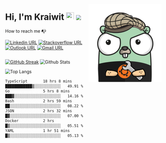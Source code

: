 [//]: # (<img align="right" width="235" src="https://github.com/arsmn/arsmn/blob/main/magician_gopher.png">)
<img align="right" width="235" src="assets/img/my_gopher.png">

# Hi, I'm Kraiwit <img src="https://media.giphy.com/media/hvRJCLFzcasrR4ia7z/giphy.gif" width="25px" height="25px"> ![](https://komarev.com/ghpvc/?username=parlarlax&label=PROFILE+VIEWS)

How to reach me :mailbox_with_no_mail:

[![Linkedin URL](https://img.shields.io/badge/LinkedIn-0077B5?style=for-the-badge&logo=linkedin&logoColor=white)](https://www.linkedin.com/in/kraiwit-tongkul-545b0b64/)
[![Stackoverflow URL](https://img.shields.io/badge/Stackoverflow-ef8236?style=for-the-badge&logo=stackoverflow&logoColor=white)](https://stackoverflow.com/users/15555894/lax-tongkul)
[![Outlook URL](https://img.shields.io/badge/Outlook-0078D4?style=for-the-badge&logo=microsoft-outlook&logoColor=white)](mailto:lax.ltk@outlook.com)
[![Gmail URL](https://img.shields.io/badge/Gmail-D14836?style=for-the-badge&logo=gmail&logoColor=white)](mailto:lax.ltk@gmail.com)




##
[![GitHub Streak](https://github-readme-streak-stats.herokuapp.com?user=parlarlax&theme=dark)](https://git.io/streak-stats)
![Github Stats](https://github-readme-stats.vercel.app/api?username=parlarlax&show_icons=true&theme=github_dark&include_all_commits=true&custom_title=GitHub%20Stats)

![Top Langs](https://github-readme-stats.vercel.app/api/top-langs/?username=parlarlax&hide=css,html&theme=github_dark&layout=compact)

<!--START_SECTION:waka-->

```text
TypeScript       18 hrs 8 mins   ████████████▒░░░░░░░░░░░░   49.91 %
Go               5 hrs 8 mins    ███▓░░░░░░░░░░░░░░░░░░░░░   14.16 %
Bash             2 hrs 59 mins   ██░░░░░░░░░░░░░░░░░░░░░░░   08.22 %
JSON             2 hrs 32 mins   █▓░░░░░░░░░░░░░░░░░░░░░░░   07.00 %
Docker           2 hrs           █▒░░░░░░░░░░░░░░░░░░░░░░░   05.51 %
YAML             1 hr 51 mins    █▒░░░░░░░░░░░░░░░░░░░░░░░   05.13 %
```

<!--END_SECTION:waka-->

